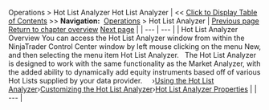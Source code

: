 ﻿
Operations > Hot List Analyzer
Hot List Analyzer
| << [Click to Display Table of Contents](hot_list_analyzer.md) >> **Navigation:**     [Operations](operations-1.md) > Hot List Analyzer | [Previous page](trading_with_hot_keys-1.md) [Return to chapter overview](operations-1.md) [Next page](using_the_hot_list_analyzer-1.md) |
| --- | --- |
| Hot List Analyzer Overview You can access the Hot List Analyzer window from within the NinjaTrader Control Center window by left mouse clicking on the menu New, and then selecting the menu item Hot List Analyzer.   The Hot List Analyzer is designed to work with the same functionality as the Market Analyzer, with the added ability to dynamically add equity instruments based off of various Hot Lists supplied by your data provider.     ›[Using the Hot List Analyzer](using_the_hot_list_analyzer-1.md)›[Customizing the Hot List Analyzer](customizing_the_hot_list_analy-1.md)›[Hot List Analyzer Properties](hot_list_analyzer_properties-1.md) |
| --- |

